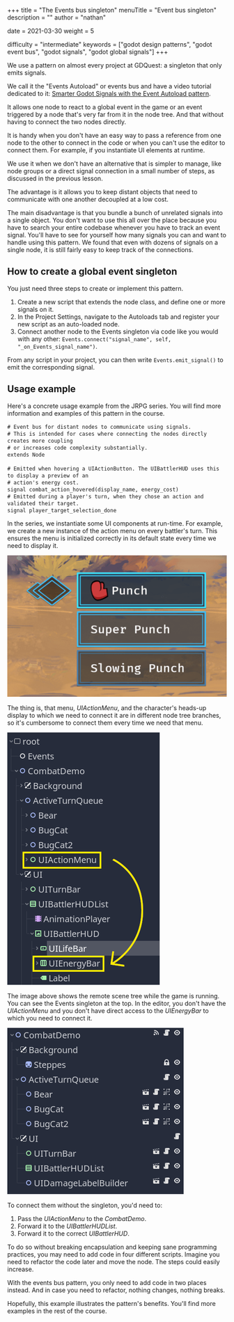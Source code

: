 +++
title = "The Events bus singleton"
menuTitle = "Event bus singleton"
description = ""
author = "nathan"

date = 2021-03-30
weight = 5

difficulty = "intermediate"
keywords = ["godot design patterns", "godot event bus", "godot signals", "godot global signals"]
+++

We use a pattern on almost every project at GDQuest: a singleton that only emits signals.

We call it the "Events Autoload" or events bus and have a video tutorial dedicated to it: [Smarter Godot Signals with the Event Autoload pattern](https://youtu.be/S6PbC4Vqim4).

It allows one node to react to a global event in the game or an event triggered by a node that's very far from it in the node tree. And that without having to connect the two nodes directly.

It is handy when you don't have an easy way to pass a reference from one node to the other to connect in the code or when you can't use the editor to connect them. For example, if you instantiate UI elements at runtime.

We use it when we don't have an alternative that is simpler to manage, like node groups or a direct signal connection in a small number of steps, as discussed in the previous lesson.

The advantage is it allows you to keep distant objects that need to communicate with one another decoupled at a low cost.

The main disadvantage is that you bundle a bunch of unrelated signals into a single object. You don't want to use this all over the place because you have to search your entire codebase whenever you have to track an event signal. You'll have to see for yourself how many signals you can and want to handle using this pattern. We found that even with dozens of signals on a single node, it is still fairly easy to keep track of the connections.

## How to create a global event singleton

You just need three steps to create or implement this pattern.

1. Create a new script that extends the node class, and define one or more signals on it.
1. In the Project Settings, navigate to the Autoloads tab and register your new script as an auto-loaded node.
1. Connect another node to the Events singleton via code like you would with any other: `Events.connect("signal_name", self, "_on_Events_signal_name")`.

From any script in your project, you can then write `Events.emit_signal()` to emit the corresponding signal.

## Usage example

Here's a concrete usage example from the JRPG series. You will find more information and examples of this pattern in the course.

```gdscript
# Event bus for distant nodes to communicate using signals.
# This is intended for cases where connecting the nodes directly creates more coupling
# or increases code complexity substantially.
extends Node

# Emitted when hovering a UIActionButton. The UIBattlerHUD uses this to display a preview of an
# action's energy cost.
signal combat_action_hovered(display_name, energy_cost)
# Emitted during a player's turn, when they chose an action and validated their target.
signal player_target_selection_done
```

In the series, we instantiate some UI components at run-time. For example, we create a new instance of the action menu on every battler's turn. This ensures the menu is initialized correctly in its default state every time we need to display it.

![](02.action-menu-jrpg.png)

The thing is, that menu, _UIActionMenu_, and the character's heads-up display to which we need to connect it are in different node tree branches, so it's cumbersome to connect them every time we need that menu.

![](02.node-tree-ui-jrpg.png)

The image above shows the remote scene tree while the game is running. You can see the Events singleton at the top. In the editor, you don't have the _UIActionMenu_ and you don't have direct access to the _UIEnergyBar_ to which you need to connect it.

![](02.events-editor-view.png)

To connect them without the singleton, you'd need to:

1. Pass the _UIActionMenu_ to the _CombatDemo_.
2. Forward it to the _UIBattlerHUDList_.
3. Forward it to the correct _UIBattlerHUD_.

To do so without breaking encapsulation and keeping sane programming practices, you may need to add code in four different scripts. Imagine you need to refactor the code later and move the node. The steps could easily increase.

With the events bus pattern, you only need to add code in two places instead. And in case you need to refactor, nothing changes, nothing breaks.

Hopefully, this example illustrates the pattern's benefits. You'll find more examples in the rest of the course.
